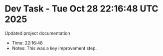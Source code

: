 # Dev Task - Tue Oct 28 22:16:48 UTC 2025
Updated project documentation
- Time: 22:16:48
- Notes: This was a key improvement step.
